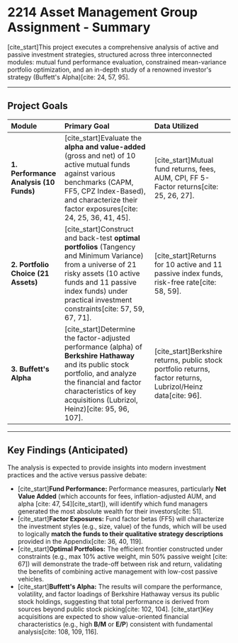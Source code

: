 # 2214 Asset Management Group Assignment - Summary

[cite_start]This project executes a comprehensive analysis of active and passive investment strategies, structured across three interconnected modules: mutual fund performance evaluation, constrained mean-variance portfolio optimization, and an in-depth study of a renowned investor's strategy (Buffett's Alpha)[cite: 24, 57, 95].

---

##  Project Goals

| Module | Primary Goal | Data Utilized |
| :--- | :--- | :--- |
| **1. Performance Analysis (10 Funds)** | [cite_start]Evaluate the **alpha and value-added** (gross and net) of 10 active mutual funds against various benchmarks (CAPM, FF5, CPZ Index-Based), and characterize their factor exposures[cite: 24, 25, 36, 41, 45]. | [cite_start]Mutual fund returns, fees, AUM, CPI, FF 5-Factor returns[cite: 25, 26, 27]. |
| **2. Portfolio Choice (21 Assets)** | [cite_start]Construct and back-test **optimal portfolios** (Tangency and Minimum Variance) from a universe of 21 risky assets (10 active funds and 11 passive index funds) under practical investment constraints[cite: 57, 59, 67, 71]. | [cite_start]Returns for 10 active and 11 passive index funds, risk-free rate[cite: 58, 59]. |
| **3. Buffett's Alpha** | [cite_start]Determine the factor-adjusted performance (alpha) of **Berkshire Hathaway** and its public stock portfolio, and analyze the financial and factor characteristics of key acquisitions (Lubrizol, Heinz)[cite: 95, 96, 107]. | [cite_start]Berkshire returns, public stock portfolio returns, factor returns, Lubrizol/Heinz data[cite: 96]. |

---

##  Key Findings (Anticipated)

The analysis is expected to provide insights into modern investment practices and the active versus passive debate:

* [cite_start]**Fund Performance:** Performance measures, particularly **Net Value Added** (which accounts for fees, inflation-adjusted AUM, and alpha [cite: 47, 54][cite_start]), will identify which fund managers generated the most absolute wealth for their investors[cite: 51].
* [cite_start]**Factor Exposures:** Fund factor betas (FF5) will characterize the investment styles (e.g., size, value) of the funds, which will be used to logically **match the funds to their qualitative strategy descriptions** provided in the Appendix[cite: 36, 40, 119].
* [cite_start]**Optimal Portfolios:** The efficient frontier constructed under constraints (e.g., max 10% active weight, min 50% passive weight [cite: 67]) will demonstrate the trade-off between risk and return, validating the benefits of combining active management with low-cost passive vehicles.
* [cite_start]**Buffett's Alpha:** The results will compare the performance, volatility, and factor loadings of Berkshire Hathaway versus its public stock holdings, suggesting that total performance is derived from sources beyond public stock picking[cite: 102, 104]. [cite_start]Key acquisitions are expected to show value-oriented financial characteristics (e.g., high $\mathbf{B/M}$ or $\mathbf{E/P}$) consistent with fundamental analysis[cite: 108, 109, 116].
